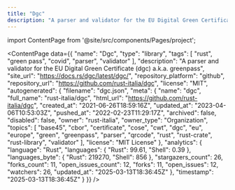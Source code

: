 ```yaml
---
title: "Dgc"
description: "A parser and validator for the EU Digital Green Certificate (dgc) a.k.a. greenpass"
---
```

import ContentPage from '@site/src/components/Pages/project';

<ContentPage
    data={{
  "name": "Dgc",
  "type": "library",
  "tags": [
    "rust",
    "green pass",
    "covid",
    "parser",
    "validator"
  ],
  "description": "A parser and validator for the EU Digital Green Certificate (dgc) a.k.a. greenpass",
  "site_url": "https://docs.rs/dgc/latest/dgc/",
  "repository_platform": "github",
  "repository_url": "https://github.com/rust-italia/dgc",
  "license": "MIT",
  "autogenerated": {
    "filename": "dgc.json",
    "meta": {
      "name": "dgc",
      "full_name": "rust-italia/dgc",
      "html_url": "https://github.com/rust-italia/dgc",
      "created_at": "2021-06-26T18:59:16Z",
      "updated_at": "2023-04-06T10:53:03Z",
      "pushed_at": "2022-02-23T11:29:17Z",
      "archived": false,
      "disabled": false,
      "owner": "rust-italia",
      "owner_type": "Organization",
      "topics": [
        "base45",
        "cbor",
        "certificate",
        "cose",
        "cwt",
        "dgc",
        "eu",
        "europe",
        "green",
        "greenpass",
        "parser",
        "qrcode",
        "rust",
        "rust-crate",
        "rust-library",
        "validator"
      ],
      "license": "MIT License"
    },
    "analytics": {
      "language": "Rust",
      "languages": {
        "Rust": 99.61,
        "Shell": 0.39
      },
      "languages_byte": {
        "Rust": 219270,
        "Shell": 856
      },
      "stargazers_count": 26,
      "forks_count": 11,
      "open_issues_count": 12,
      "forks": 11,
      "open_issues": 12,
      "watchers": 26,
      "updated_at": "2025-03-13T18:36:45Z"
    },
    "timestamp": "2025-03-13T18:36:45Z"
  }
}}
/>
